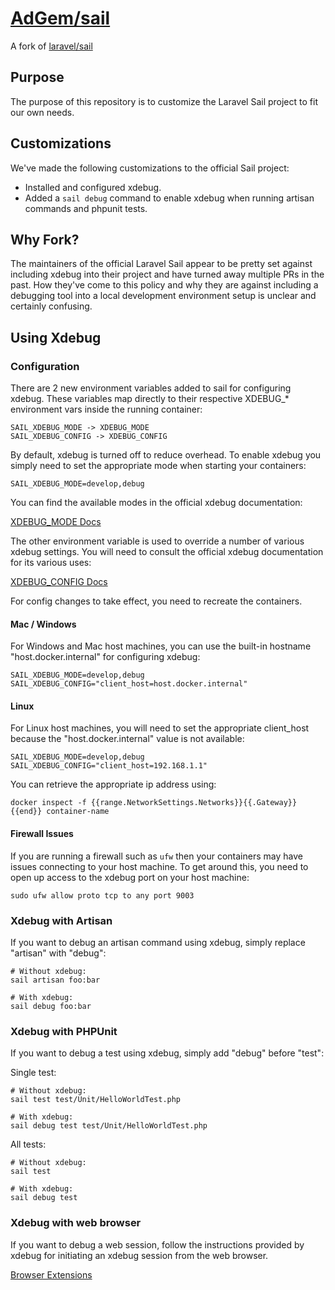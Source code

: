 # [AdGem/sail](https://github.com/AdGem/sail) 

A fork of [laravel/sail](https://github.com/laravel/sail)

## Purpose 

The purpose of this repository is to customize the Laravel Sail project to fit our own needs.

## Customizations

We've made the following customizations to the official Sail project:

- Installed and configured xdebug.
- Added a `sail debug` command to enable xdebug when running artisan commands and phpunit tests.

## Why Fork?

The maintainers of the official Laravel Sail appear to be pretty set against including xdebug into their project and have turned away multiple PRs in the past. How they've come to this policy and why they are against including a debugging tool into a local development environment setup is unclear and certainly confusing.

## Using Xdebug

### Configuration

There are 2 new environment variables added to sail for configuring xdebug. These variables map directly to their respective XDEBUG_* environment vars inside the running container:

    SAIL_XDEBUG_MODE -> XDEBUG_MODE
    SAIL_XDEBUG_CONFIG -> XDEBUG_CONFIG

By default, xdebug is turned off to reduce overhead. To enable xdebug you simply need to set the appropriate mode when starting your containers:

    SAIL_XDEBUG_MODE=develop,debug
    
You can find the available modes in the official xdebug documentation:

[XDEBUG_MODE Docs](https://xdebug.org/docs/step_debug#mode)

The other environment variable is used to override a number of various xdebug settings. You will need to consult the official xdebug documentation for its various uses:

[XDEBUG_CONFIG Docs](https://xdebug.org/docs/all_settings#mode)

For config changes to take effect, you need to recreate the containers.

#### Mac / Windows

For Windows and Mac host machines, you can use the built-in hostname "host.docker.internal" for configuring xdebug:

    SAIL_XDEBUG_MODE=develop,debug
    SAIL_XDEBUG_CONFIG="client_host=host.docker.internal"

#### Linux

For Linux host machines, you will need to set the appropriate client_host because the "host.docker.internal" value is not available:

    SAIL_XDEBUG_MODE=develop,debug
    SAIL_XDEBUG_CONFIG="client_host=192.168.1.1"

You can retrieve the appropriate ip address using:

    docker inspect -f {{range.NetworkSettings.Networks}}{{.Gateway}}{{end}} container-name

#### Firewall Issues

If you are running a firewall such as `ufw` then your containers may have issues connecting to your host machine. To get around this, you need to open up access to the xdebug port on your host machine: 

    sudo ufw allow proto tcp to any port 9003

### Xdebug with Artisan

If you want to debug an artisan command using xdebug, simply replace "artisan" with "debug":

    # Without xdebug:
    sail artisan foo:bar

    # With xdebug:
    sail debug foo:bar

### Xdebug with PHPUnit

If you want to debug a test using xdebug, simply add "debug" before "test":

Single test:

    # Without xdebug:
    sail test test/Unit/HelloWorldTest.php

    # With xdebug:
    sail debug test test/Unit/HelloWorldTest.php

All tests:

    # Without xdebug:
    sail test

    # With xdebug:
    sail debug test

### Xdebug with web browser

If you want to debug a web session, follow the instructions provided by xdebug for initiating an xdebug session from the web browser.

[Browser Extensions](https://xdebug.org/docs/step_debug#browser-extensions)
